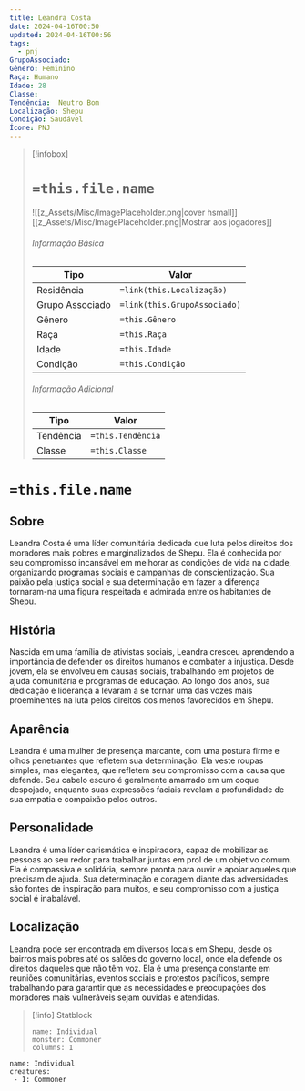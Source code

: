 ```yaml
---
title: Leandra Costa
date: 2024-04-16T00:50
updated: 2024-04-16T00:56
tags:
  - pnj
GrupoAssociado: 
Gênero: Feminino
Raça: Humano
Idade: 28
Classe: 
Tendência:  Neutro Bom
Localização: Shepu
Condição: Saudável
Ícone: PNJ
---
```


> [!infobox]
> # `=this.file.name`
> ![[z_Assets/Misc/ImagePlaceholder.png|cover hsmall]]
> [[z_Assets/Misc/ImagePlaceholder.png|Mostrar aos jogadores]]
> ###### Informação Básica
> Tipo |  Valor |
> ---|---|
> Residência | `=link(this.Localização)` |
> Grupo Associado | `=link(this.GrupoAssociado)` |
> Gênero | `=this.Gênero` |
> Raça | `=this.Raça` |
> Idade | `=this.Idade` |
> Condição | `=this.Condição` |
> ###### Informação Adicional
> Tipo |  Valor |
> ---|---|
> Tendência | `=this.Tendência` |
> Classe | `=this.Classe` |

# `=this.file.name`
## Sobre

Leandra Costa é uma líder comunitária dedicada que luta pelos direitos dos moradores mais pobres e marginalizados de Shepu. Ela é conhecida por seu compromisso incansável em melhorar as condições de vida na cidade, organizando programas sociais e campanhas de conscientização. Sua paixão pela justiça social e sua determinação em fazer a diferença tornaram-na uma figura respeitada e admirada entre os habitantes de Shepu.

## História

Nascida em uma família de ativistas sociais, Leandra cresceu aprendendo a importância de defender os direitos humanos e combater a injustiça. Desde jovem, ela se envolveu em causas sociais, trabalhando em projetos de ajuda comunitária e programas de educação. Ao longo dos anos, sua dedicação e liderança a levaram a se tornar uma das vozes mais proeminentes na luta pelos direitos dos menos favorecidos em Shepu.

## Aparência

Leandra é uma mulher de presença marcante, com uma postura firme e olhos penetrantes que refletem sua determinação. Ela veste roupas simples, mas elegantes, que refletem seu compromisso com a causa que defende. Seu cabelo escuro é geralmente amarrado em um coque despojado, enquanto suas expressões faciais revelam a profundidade de sua empatia e compaixão pelos outros.

## Personalidade

Leandra é uma líder carismática e inspiradora, capaz de mobilizar as pessoas ao seu redor para trabalhar juntas em prol de um objetivo comum. Ela é compassiva e solidária, sempre pronta para ouvir e apoiar aqueles que precisam de ajuda. Sua determinação e coragem diante das adversidades são fontes de inspiração para muitos, e seu compromisso com a justiça social é inabalável.

## Localização 

Leandra pode ser encontrada em diversos locais em Shepu, desde os bairros mais pobres até os salões do governo local, onde ela defende os direitos daqueles que não têm voz. Ela é uma presença constante em reuniões comunitárias, eventos sociais e protestos pacíficos, sempre trabalhando para garantir que as necessidades e preocupações dos moradores mais vulneráveis sejam ouvidas e atendidas.

> [!info] Statblock
> ```statblock
> name: Individual
> monster: Commoner
> columns: 1
> ```

```encounter-table
name: Individual
creatures:
 - 1: Commoner
```
